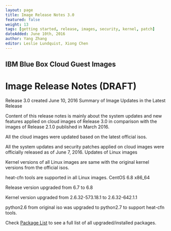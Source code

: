 ```yaml
---
layout: page
title: Image Release Notes 3.0
featured: false
weight: 13
tags: [getting started, release, images, security, kernel, patch]
dateAdded: June 10th, 2016
author: Yang Zhang
editor: Leslie Lundquist, Xiong Chen
---
```


## IBM Blue Box Cloud Guest Images

# Image Release Notes (DRAFT)

Release 3.0 created June 10, 2016
Summary of Image Updates in the Latest Release

Content of this release notes is mainly about the system updates and new features applied on cloud images of Release 3.0 in comparison with the images of Release 2.1.0 published in March 2016.

All the cloud images were updated based on the latest official isos.

All the system updates and security patches applied on cloud images were officially released as of June 7, 2016.
Updates of Linux images

Kernel versions of all Linux images are same with the original kernel versions from the official isos.

heat-cfn tools are supported in all Linux images.
CentOS 6.8 x86_64

Release version upgraded from 6.7 to 6.8

Kernel version upgraded from 2.6.32-573.18.1 to 2.6.32-642.1.1

python2.6 from original iso was upgraded to python2.7 to support heat-cfn tools.

Check [Package List](http://localhost:4000/help-documentation/gettingstarted/userguides/3.0_image_patch_list/centos-6.8/) to see a full list of all upgraded/installed packages.